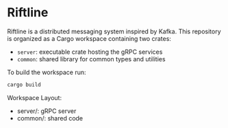 # Riftline

Riftline is a distributed messaging system inspired by Kafka. This repository is organized as a Cargo
workspace containing two crates:

- `server`: executable crate hosting the gRPC services
- `common`: shared library for common types and utilities

To build the workspace run:

```bash
cargo build
```


Workspace Layout:
- server/: gRPC server
- common/: shared code
